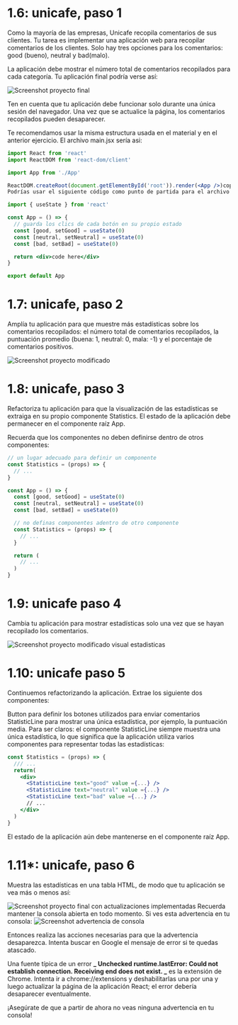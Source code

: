 # 1.6: unicafe, paso 1

Como la mayoría de las empresas, Unicafe recopila comentarios de sus clientes. Tu tarea es implementar una aplicación web para recopilar comentarios de los clientes. Solo hay tres opciones para los comentarios: good (bueno), neutral y bad(malo).

La aplicación debe mostrar el número total de comentarios recopilados para cada categoría. Tu aplicación final podría verse así:

<image src='https://fullstackopen.com/static/d4fe767d6d8eb46f1dd21334f5f9e46e/5a190/13e.png' alt='Screenshot proyecto final'/>

Ten en cuenta que tu aplicación debe funcionar solo durante una única sesión del navegador. Una vez que se actualice la página, los comentarios recopilados pueden desaparecer.

Te recomendamos usar la misma estructura usada en el material y en el anterior ejercicio. El archivo main.jsx sería asi:

```jsx
import React from 'react'
import ReactDOM from 'react-dom/client'

import App from './App'

ReactDOM.createRoot(document.getElementById('root')).render(<App />)copy
Podrías usar el siguiente código como punto de partida para el archivo App.jsx:
```

```jsx
import { useState } from 'react'

const App = () => {
  // guarda los clics de cada botón en su propio estado
  const [good, setGood] = useState(0)
  const [neutral, setNeutral] = useState(0)
  const [bad, setBad] = useState(0)

  return <div>code here</div>
}

export default App
```

# 1.7: unicafe, paso 2

Amplía tu aplicación para que muestre más estadísticas sobre los comentarios recopilados: el número total de comentarios recopilados, la puntuación promedio (buena: 1, neutral: 0, mala: -1) y el porcentaje de comentarios positivos.

<image src='https://fullstackopen.com/static/0a5d15ae9f055a15cb469b9c9223df41/5a190/14e.png' alt='Screenshot proyecto modificado'/>

# 1.8: unicafe, paso 3

Refactoriza tu aplicación para que la visualización de las estadísticas se extraiga en su propio componente Statistics. El estado de la aplicación debe permanecer en el componente raíz App.

Recuerda que los componentes no deben definirse dentro de otros componentes:

```jsx
// un lugar adecuado para definir un componente
const Statistics = (props) => {
  // ...
}

const App = () => {
  const [good, setGood] = useState(0)
  const [neutral, setNeutral] = useState(0)
  const [bad, setBad] = useState(0)

  // no definas componentes adentro de otro componente
  const Statistics = (props) => {
    // ...
  }

  return (
    // ...
  )
}
```

# 1.9: unicafe paso 4

Cambia tu aplicación para mostrar estadísticas solo una vez que se hayan recopilado los comentarios.

<image src='https://fullstackopen.com/static/b453d7533ae85dcaf3eccf342a353c58/5a190/15e.png' alt='Screenshot proyecto modificado visual estadisticas'/>

# 1.10: unicafe paso 5

Continuemos refactorizando la aplicación. Extrae los siguiente dos componentes:

Button para definir los botones utilizados para enviar comentarios
StatisticLine para mostrar una única estadística, por ejemplo, la puntuación media.
Para ser claros: el componente StatisticLine siempre muestra una única estadística, lo que significa que la aplicación utiliza varios componentes para representar todas las estadísticas:

```jsx
const Statistics = (props) => {
  /// ...
  return(
    <div>
      <StatisticLine text="good" value ={...} />
      <StatisticLine text="neutral" value ={...} />
      <StatisticLine text="bad" value ={...} />
      // ...
    </div>
  )
}
```

El estado de la aplicación aún debe mantenerse en el componente raíz App.

# 1.11\*: unicafe, paso 6

Muestra las estadísticas en una tabla HTML, de modo que tu aplicación se vea más o menos así:

<image src='https://fullstackopen.com/static/a74acccc17aafb02b3801ffa1fcc0fdc/5a190/16e.png' alt='Screenshot proyecto final con actualizaciones implementadas'/>
Recuerda mantener la consola abierta en todo momento. Si ves esta advertencia en tu consola:

<image src='https://fullstackopen.com/static/d6f948307449c2673f28f1077ef4d789/5a190/17a.png' alt='Screenshot advertencia de consola'/>

Entonces realiza las acciones necesarias para que la advertencia desaparezca. Intenta buscar en Google el mensaje de error si te quedas atascado.

Una fuente típica de un error **_ Unchecked runtime.lastError: Could not establish connection. Receiving end does not exist. _** es la extensión de Chrome. Intenta ir a chrome://extensions y deshabilitarlas una por una y luego actualizar la página de la aplicación React; el error debería desaparecer eventualmente.

¡Asegúrate de que a partir de ahora no veas ninguna advertencia en tu consola!
